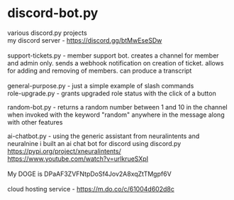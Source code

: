 # discord-bot.py
various discord.py projects<br/>
my discord server - https://discord.gg/btMwEseSDw<br/><br/>
support-tickets.py - member support bot. creates a channel for member and admin only. sends a webhook notification on creation of ticket. allows for adding and removing of members. can produce a transcript<br/>
<br/>
general-purpose.py - just a simple example of slash commands
<br/>
role-upgrade.py - grants upgraded role status with the click of a button<br/>

random-bot.py - returns a random number between 1 and 10 in the channel when invoked with the keyword "random" anywhere in the message along with other features

ai-chatbot.py - using the generic assistant from neuralintents and neuralnine i built an ai chat bot for discord using discord.py<br/>
                https://pypi.org/project/xneuralintents/<br/>
                https://www.youtube.com/watch?v=urlkrueSXpI<br/>
                <br/>
                My DOGE is DPaAF3ZVFNtpDoSf4Jov2A8xqZtTMgpf6V<br/>
                <br/>
                cloud hosting service - https://m.do.co/c/61004d602d8c
